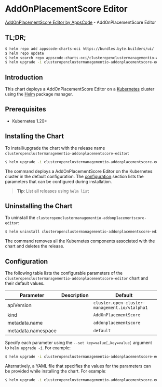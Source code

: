 # AddOnPlacementScore Editor

[AddOnPlacementScore Editor by AppsCode](https://appscode.com) - AddOnPlacementScore Editor

## TL;DR;

```bash
$ helm repo add appscode-charts-oci https://bundles.byte.builders/ui/
$ helm repo update
$ helm search repo appscode-charts-oci/clusteropenclustermanagementio-addonplacementscore-editor --version=v0.9.0
$ helm upgrade -i clusteropenclustermanagementio-addonplacementscore-editor appscode-charts-oci/clusteropenclustermanagementio-addonplacementscore-editor -n default --create-namespace --version=v0.9.0
```

## Introduction

This chart deploys a AddOnPlacementScore Editor on a [Kubernetes](http://kubernetes.io) cluster using the [Helm](https://helm.sh) package manager.

## Prerequisites

- Kubernetes 1.20+

## Installing the Chart

To install/upgrade the chart with the release name `clusteropenclustermanagementio-addonplacementscore-editor`:

```bash
$ helm upgrade -i clusteropenclustermanagementio-addonplacementscore-editor appscode-charts-oci/clusteropenclustermanagementio-addonplacementscore-editor -n default --create-namespace --version=v0.9.0
```

The command deploys a AddOnPlacementScore Editor on the Kubernetes cluster in the default configuration. The [configuration](#configuration) section lists the parameters that can be configured during installation.

> **Tip**: List all releases using `helm list`

## Uninstalling the Chart

To uninstall the `clusteropenclustermanagementio-addonplacementscore-editor`:

```bash
$ helm uninstall clusteropenclustermanagementio-addonplacementscore-editor -n default
```

The command removes all the Kubernetes components associated with the chart and deletes the release.

## Configuration

The following table lists the configurable parameters of the `clusteropenclustermanagementio-addonplacementscore-editor` chart and their default values.

|     Parameter      | Description |                         Default                          |
|--------------------|-------------|----------------------------------------------------------|
| apiVersion         |             | <code>cluster.open-cluster-management.io/v1alpha1</code> |
| kind               |             | <code>AddOnPlacementScore</code>                         |
| metadata.name      |             | <code>addonplacementscore</code>                         |
| metadata.namespace |             | <code>default</code>                                     |


Specify each parameter using the `--set key=value[,key=value]` argument to `helm upgrade -i`. For example:

```bash
$ helm upgrade -i clusteropenclustermanagementio-addonplacementscore-editor appscode-charts-oci/clusteropenclustermanagementio-addonplacementscore-editor -n default --create-namespace --version=v0.9.0 --set apiVersion=cluster.open-cluster-management.io/v1alpha1
```

Alternatively, a YAML file that specifies the values for the parameters can be provided while
installing the chart. For example:

```bash
$ helm upgrade -i clusteropenclustermanagementio-addonplacementscore-editor appscode-charts-oci/clusteropenclustermanagementio-addonplacementscore-editor -n default --create-namespace --version=v0.9.0 --values values.yaml
```
